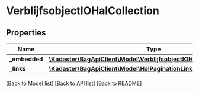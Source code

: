 # VerblijfsobjectIOHalCollection

## Properties
Name | Type | Description | Notes
------------ | ------------- | ------------- | -------------
**_embedded** | [**\Kadaster\BagApiClient\Model\VerblijfsobjectIOHalCollectionEmbedded**](VerblijfsobjectIOHalCollectionEmbedded.md) |  | [optional] 
**_links** | [**\Kadaster\BagApiClient\Model\HalPaginationLinks**](HalPaginationLinks.md) |  | [optional] 

[[Back to Model list]](../../README.md#documentation-for-models) [[Back to API list]](../../README.md#documentation-for-api-endpoints) [[Back to README]](../../README.md)

